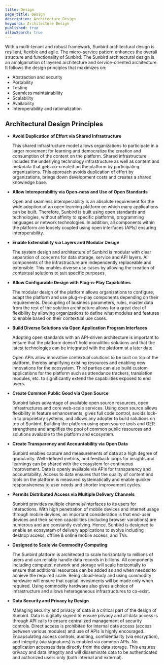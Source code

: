 ```yaml
---
title: Design
page_title: Design
description: Architecture Design
keywords: Architecture Design
published: true
allowSearch: true
---
```

With a multi-tenant and robust framework, Sunbird architectural design is resilient, flexible and agile. The  micro-service pattern enhances the overall structure and functionality of Sunbird. 
The Sunbird architectural design is an amalgamation of layered architecture and service-oriented architecture.
It follows the design principles that maximizes on:

- Abstraction and security
- Portability
- Testing 
- Seamless maintainability
- Scalability
- Availability
- Interoperability and rationalization

## Architectural Design Principles

- **Avoid Duplication of Effort via Shared Infrastructure**

    This shared infrastructure model allows organizations to participate in a larger movement for learning and democratize the creation and consumption of the content on the platform.
    Shared infrastructure includes the underlying technology infrastructure as well as content and metadata that gets co-created on the platform by participating organizations. This approach avoids duplication of effort by organizations, brings down development costs and creates a shared knowledge base.

- **Allow Interoperability via Open-ness and Use of Open Standards**

    Open and seamless interoperability is an absolute requirement for the wide adoption of an open learning platform on which many applications can be built. Therefore, Sunbird is built using open standards and technologies, without affinity to specific platforms, programming languages or network technologies. In addition, all components within the platform are loosely coupled using open interfaces (APIs) ensuring interoperability.

- **Enable Extensibility via Layers and Modular Design**

    The system design and architecture of Sunbird is modular with clear separation of concerns for data storage, service and API layers. All components of the infrastructure are independently replaceable and extensible. This enables diverse use cases by allowing the creation of contextual solutions to suit specific purposes.

- **Allow Configurable Design with Plug-n-Play Capabilities**

    The modular design of the platform allows organizations to configure, adapt the platform and use plug-n-play components depending on their requirements. Decoupling of business parameters, rules, master data from the rest of the solution architecture allows for a great deal of flexibility by allowing organizations to define what modules and features to enable based on their contextual use cases.

- **Build Diverse Solutions via Open Application Program Interfaces**

    Adopting open standards with an API-driven architecture is important to ensure that the platform doesn’t hold monolithic solutions and that the latest technologies can be integrated with the platform at a later date. 
    
    Open APIs allow innovative contextual solutions to be built on top of the platform, thereby amplifying existing resources and enabling new innovations for the ecosystem. Third parties can also build custom applications for the platform such as attendance trackers, translation modules, etc. to significantly extend the capabilities exposed to end users.

- **Create Common Public Good via Open Source**

    Sunbird takes advantage of available open source resources, open infrastructures and core web-scale services. Using open source allows flexibility in feature enhancements, gives full code control, avoids lock-in to proprietary systems, and allows any adopter to build solutions on top of Sunbird. Building the platform using open source tools and OER strengthens and amplifies the pool of common public resources and solutions available to the platform and ecosystem.

- **Create Transparency and Accountability via Open Data**

    Sunbird enables capture and measurements of data at a high degree of granularity. Well-defined metrics, and feedback loops for insights and learnings can be shared with the ecosystem for continuous improvement. Data is openly available via APIs for transparency and accountability. Access to data ensures that the quality of content and tools on the platform is measured systematically and enable quicker responsiveness to user needs and shorter improvement cycles.

- **Permits Distributed Access via Multiple Delivery Channels**

    Sunbird provides multiple channels/interfaces to its users for interactions. With high penetration of mobile devices and internet usage through mobile devices, an important consideration is that end-user devices and their screen capabilities (including browser variations) are numerous and are constantly evolving. Hence, Sunbird is designed to enable an ecosystem of delivery applications to evolve including desktop access, offline & online mobile access, and TVs.

- **Designed to Scale via Commodity Computing**

    The Sunbird platform is architected to scale horizontally to millions of users and can reliably handle data records in billions. All components including computer, network and storage will scale horizontally to ensure that additional resources can be added as and when needed to achieve the required scale. Being cloud-ready and using commodity hardware will ensure that capital investments will be made only when required. Using commodity hardware also gives a choice of infrastructure and allows heterogeneous infrastructures to co-exist.

- **Data Security and Privacy by Design**

   Managing security and privacy of data is a critical part of the design of Sunbird. Data is digitally signed to ensure privacy and all data access is through API calls to ensure centralized management of security controls. Direct access is prohibited for internal data access (access between various modules) and use of APIs is highly encouraged. Encapsulating access controls, auditing, confidentiality (via encryption), and integrity (via signatures) is enabled via common APIs. No application accesses data directly from the data storage. This ensures privacy and data integrity and will disseminate data to be authenticated and authorized users only (both internal and external).

